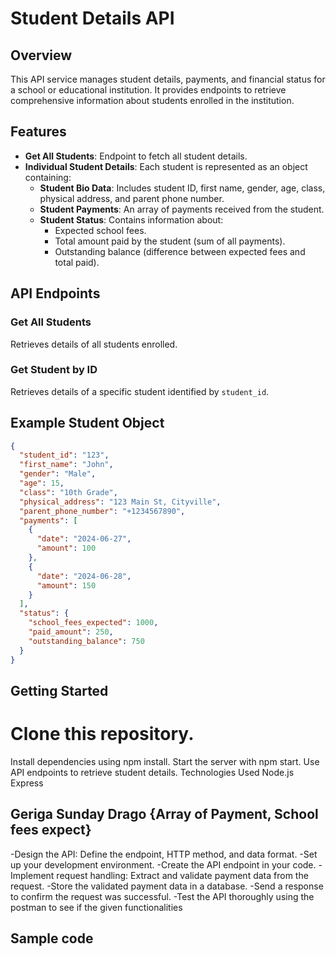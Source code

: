 
# Student Details API

## Overview
This API service manages student details, payments, and financial status for a school or educational institution. It provides endpoints to retrieve comprehensive information about students enrolled in the institution.

## Features
- **Get All Students**: Endpoint to fetch all student details.
- **Individual Student Details**: Each student is represented as an object containing:
  - **Student Bio Data**: Includes student ID, first name, gender, age, class, physical address, and parent phone number.
  - **Student Payments**: An array of payments received from the student.
  - **Student Status**: Contains information about:
    - Expected school fees.
    - Total amount paid by the student (sum of all payments).
    - Outstanding balance (difference between expected fees and total paid).

## API Endpoints

### Get All Students
Retrieves details of all students enrolled.

### Get Student by ID
Retrieves details of a specific student identified by `student_id`.

## Example Student Object
```json
{
  "student_id": "123",
  "first_name": "John",
  "gender": "Male",
  "age": 15,
  "class": "10th Grade",
  "physical_address": "123 Main St, Cityville",
  "parent_phone_number": "+1234567890",
  "payments": [
    {
      "date": "2024-06-27",
      "amount": 100
    },
    {
      "date": "2024-06-28",
      "amount": 150
    }
  ],
  "status": {
    "school_fees_expected": 1000,
    "paid_amount": 250,
    "outstanding_balance": 750
  }
}
```
      
## Getting Started
# Clone this repository.
Install dependencies using npm install.
Start the server with npm start.
Use API endpoints to retrieve student details.
Technologies Used
Node.js
Express

## Geriga Sunday Drago {Array of Payment, School fees expect}
-Design the API: Define the endpoint, HTTP method, and data format.
-Set up your development environment.
-Create the API endpoint in your code.
-Implement request handling: Extract and validate payment data from the request.
-Store the validated payment data in a database.
-Send a response to confirm the request was successful.
-Test the API thoroughly using the postman to see if the given functionalities 

## Sample code
